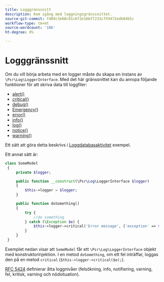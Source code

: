 ```yaml
---
title: Logggränssnitt
description: Kom igång med loggningsgränssnittet.
source-git-commit: f489c3e68c91c6f2e16bff233cf59472ed684b5c
workflow-type: tm+mt
source-wordcount: '186'
ht-degree: 0%

---
```



# Logggränssnitt

Om du vill börja arbeta med en logger måste du skapa en instans av `\Psr\Log\LoggerInterface`. Med det här gränssnittet kan du anropa följande funktioner för att skriva data till loggfiler:

- [alert()](https://github.com/php-fig/log/blob/master/src/LoggerInterface.php#L43)
- [critical()](https://github.com/php-fig/log/blob/master/src/LoggerInterface.php#L55)
- [debug()](https://github.com/php-fig/log/blob/master/src/LoggerInterface.php#L111)
- [Emergency()](https://github.com/php-fig/log/blob/master/src/LoggerInterface.php#L30)
- [error()](https://github.com/php-fig/log/blob/master/src/LoggerInterface.php#L66)
- [info()](https://github.com/php-fig/log/blob/master/src/LoggerInterface.php#L101)
- [log()](https://github.com/php-fig/log/blob/master/src/LoggerInterface.php#L122)
- [notice()](https://github.com/php-fig/log/blob/master/src/LoggerInterface.php#L89)
- [warning()](https://github.com/php-fig/log/blob/master/src/LoggerInterface.php#L79)

Ett sätt att göra detta beskrivs i [Loggdatabasaktivitet](../logs/database-activity.md) exempel.

Ett annat sätt är:

```php
class SomeModel
 {
     private $logger;

     public function __construct(\Psr\Log\LoggerInterface $logger)
     {
         $this->logger = $logger;
     }

     public function doSomething()
     {
         try {
             //do something
         } catch (\Exception $e) {
             $this->logger->critical('Error message', ['exception' => $e]);
         }
     }
 }
```

Exemplet nedan visar att `SomeModel` får ett `\Psr\Log\LoggerInterface` objekt med konstruktorinjektion. I en metod `doSomething`, om ett fel inträffar, loggas den på en metod `critical` (`$this->logger->critical($e);`).

[RFC 5424](https://datatracker.ietf.org/doc/html/rfc5424) definierar åtta loggnivåer (felsökning, info, notifiering, varning, fel, kritisk, varning och nödsituation).
